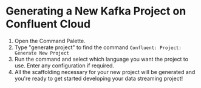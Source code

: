 # Generating a New Kafka Project on Confluent Cloud

1. Open the Command Palette.
2. Type "generate project" to find the command `Confluent: Project: Generate New Project`
3. Run the command and select which language you want the project to use. Enter any configuration if required.
4. All the scaffolding necessary for your new project will be generated and you're ready to get
   started developing your data streaming project!
